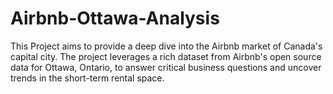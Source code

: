 # Airbnb-Ottawa-Analysis
This Project aims to provide a deep dive into the Airbnb market of Canada's capital city. The project leverages a rich dataset from Airbnb's open source data for Ottawa, Ontario, to answer critical business questions and uncover trends in the short-term rental space.
